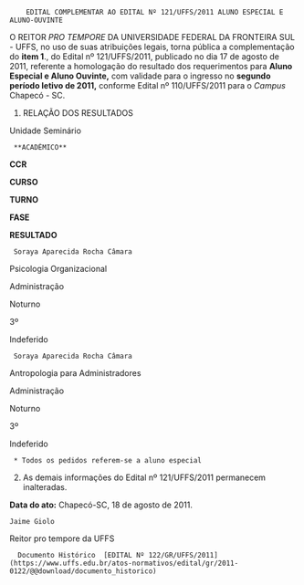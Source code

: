         EDITAL COMPLEMENTAR AO EDITAL Nº 121/UFFS/2011 ALUNO ESPECIAL E ALUNO-OUVINTE  

O REITOR *PRO TEMPORE* DA UNIVERSIDADE FEDERAL DA FRONTEIRA SUL - UFFS, no uso de suas atribuições legais, torna pública a complementação do **item 1**., do Edital nº 121/UFFS/2011, publicado no dia 17 de agosto de 2011, referente a homologação do resultado dos requerimentos para **Aluno Especial e Aluno Ouvinte,** com validade para o ingresso no **segundo período letivo de 2011,** conforme Edital nº 110/UFFS/2011 para o *Campus* Chapecó - SC.

 1. RELAÇÃO DOS RESULTADOS

 Unidade Seminário

     **ACADÊMICO**

   **CCR**

   **CURSO**

   **TURNO**

   **FASE**

   **RESULTADO**

     Soraya Aparecida Rocha Câmara

   Psicologia Organizacional

   Administração

   Noturno

   3º

   Indeferido

     Soraya Aparecida Rocha Câmara

   Antropologia para Administradores

   Administração

   Noturno

   3º

   Indeferido

     * Todos os pedidos referem-se a aluno especial

 2. As demais informações do Edital nº 121/UFFS/2011 permanecem inalteradas.

  

   **Data do ato:** Chapecó-SC, 18 de agosto de 2011.   
 

    Jaime Giolo   
 Reitor pro tempore da UFFS  

      Documento Histórico  [EDITAL Nº 122/GR/UFFS/2011](https://www.uffs.edu.br/atos-normativos/edital/gr/2011-0122/@@download/documento_historico)     
      